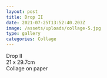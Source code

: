 ```yaml
---
layout: post
title: Drop II
date: 2021-07-25T13:52:40.203Z
image: /assets/uploads/collage-5.jpg
type: gallery
categories: Collage
---
```

Drop II\
21 x 29.7cm\
Collage on paper